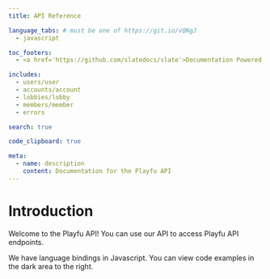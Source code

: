 ```yaml
---
title: API Reference

language_tabs: # must be one of https://git.io/vQNgJ
  - javascript

toc_footers:
  - <a href='https://github.com/slatedocs/slate'>Documentation Powered by Slate</a>

includes:
  - users/user
  - accounts/account
  - lobbies/lobby
  - members/member
  - errors

search: true

code_clipboard: true

meta:
  - name: description
    content: Documentation for the Playfu API
---
```


# Introduction

Welcome to the Playfu API! You can use our API to access Playfu API endpoints.

We have language bindings in Javascript. You can view code examples in the dark area to the right.
